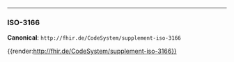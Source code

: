 ----
### ISO-3166

**Canonical**: ```http://fhir.de/CodeSystem/supplement-iso-3166```

{{render:http://fhir.de/CodeSystem/supplement-iso-3166}}